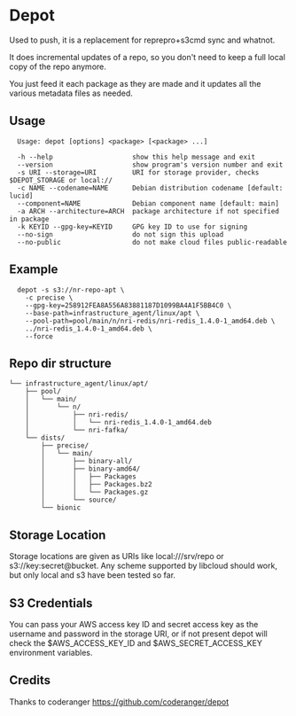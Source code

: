 Depot
=====

Used to push, it is a replacement for reprepro+s3cmd sync and whatnot.

It does incremental updates of a repo, so you don't need to keep a full local copy of the repo anymore.

You just feed it each package as they are made and it updates all the various metadata files as needed.

Usage
-----

```
  Usage: depot [options] <package> [<package> ...]

  -h --help                    show this help message and exit
  --version                    show program's version number and exit
  -s URI --storage=URI         URI for storage provider, checks $DEPOT_STORAGE or local://
  -c NAME --codename=NAME      Debian distribution codename [default: lucid]
  --component=NAME             Debian component name [default: main]
  -a ARCH --architecture=ARCH  package architecture if not specified in package
  -k KEYID --gpg-key=KEYID     GPG key ID to use for signing
  --no-sign                    do not sign this upload
  --no-public                  do not make cloud files public-readable
```

Example
-------

```
  depot -s s3://nr-repo-apt \
    -c precise \
    --gpg-key=258912FEA8A556A83881187D1099BA4A1F5BB4C0 \
    --base-path=infrastructure_agent/linux/apt \
    --pool-path=pool/main/n/nri-redis/nri-redis_1.4.0-1_amd64.deb \
    ../nri-redis_1.4.0-1_amd64.deb \
    --force
```


Repo dir structure
-------------------
```
└── infrastructure_agent/linux/apt/
    ├── pool/
    │   └── main/
    │       └── n/
    │           ├── nri-redis/
    │           │   └── nri-redis_1.4.0-1_amd64.deb
    │           └── nri-fafka/
    └── dists/
        ├── precise/
        │   └── main/
        │       ├── binary-all/
        │       ├── binary-amd64/
        │       │   ├── Packages
        │       │   ├── Packages.bz2
        │       │   └── Packages.gz
        │       └── source/
        └── bionic
```

Storage Location
----------------

Storage locations are given as URIs like local:///srv/repo or s3://key:secret@bucket. Any scheme supported
by libcloud should work, but only local and s3 have been tested so far.

S3 Credentials
--------------

You can pass your AWS access key ID and secret access key as the username and password in the storage URI,
or if not present depot will check the $AWS_ACCESS_KEY_ID and $AWS_SECRET_ACCESS_KEY environment variables.


Credits
-------
Thanks to coderanger https://github.com/coderanger/depot